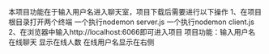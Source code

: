 本项目功能在于输入用户名进入聊天室，项目下载后需要进行以下操作
1、在项目根目录打开两个终端
    一个执行nodemon server.js
    一个执行nodemon client.js
2、在浏览器中输入http://localhost:6066即可进入项目
项目功能：输入用户名
        在线聊天
        显示在线人数
        在线用户名显示在右侧